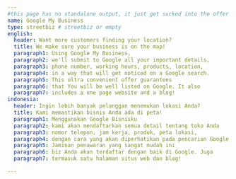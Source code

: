 ```yaml
---
#this page has no standalone output, it just get sucked into the offer page
name: Google My Business
type: streetbiz # streetbiz or empty
english:
  header: Want more customers finding your location?
  title: We make sure your business is on the map!
  paragraph1: Using Google My Business,
  paragraph2: we'll submit to Google all your important details,
  paragraph3: phone number, working hours, products, location,
  paragraph4: in a way that will get noticed on a Google search.
  paragraph5: This ultra convenient offer guarantees
  paragraph6: that You will be well listed on Google. It also
  paragraph7: includes a one page website and a blog!
indonesia:
  header: Ingin lebih banyak pelanggan menemukan lokasi Anda?
  title: Kami memastikan bisnis Anda ada di peta!
  paragraph1: Menggunakan Google Bisnisku
  paragraph2: kami akan mendaftarkan semua detail tentang toko Anda
  paragraph3: nomor telepon, jam kerja, produk, peta lokasi,
  paragraph4: dengan cara yang akan diperhatikan pada pencarian Google.
  paragraph5: Jaminan penawaran yang sangat mudah ini
  paragraph6: biz Anda akan terdaftar dengan baik di Google. Juga
  paragraph7: termasuk satu halaman situs web dan blog!

---
```

